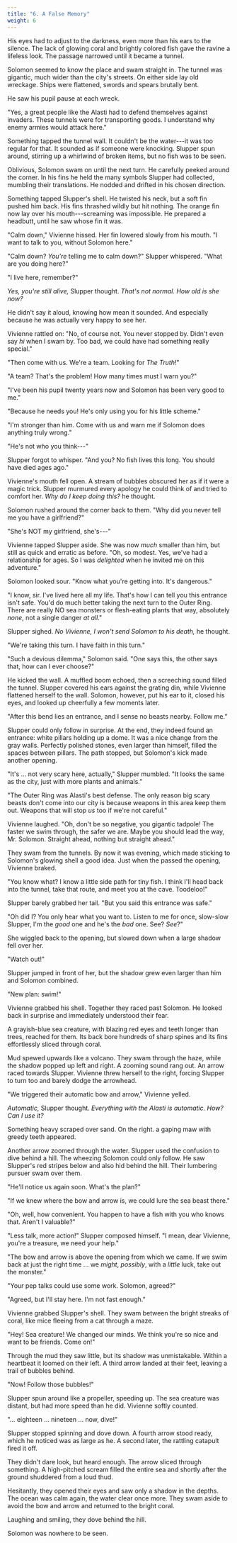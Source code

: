 ```yaml
---
title: "6. A False Memory"
weight: 6
---
```


His eyes had to adjust to the darkness, even more than his ears to the silence. The lack of glowing coral and brightly colored fish gave the ravine a lifeless look. The passage narrowed until it became a tunnel.

Solomon seemed to know the place and swam straight in. The tunnel was gigantic, much wider than the city's streets. On either side lay old wreckage. Ships were flattened, swords and spears brutally bent.

He saw his pupil pause at each wreck. 

"Yes, a great people like the Alasti had to defend themselves against invaders. These tunnels were for transporting goods. I understand why enemy armies would attack here."

Something tapped the tunnel wall. It couldn't be the water---it was too regular for that. It sounded as if someone were knocking. Slupper spun around, stirring up a whirlwind of broken items, but no fish was to be seen.

Oblivious, Solomon swam on until the next turn. He carefully peeked around the corner. In his fins he held the many symbols Slupper had collected, mumbling their translations. He nodded and drifted in his chosen direction.

Something tapped Slupper's shell. He twisted his neck, but a soft fin pushed him back. His fins thrashed wildly but hit nothing. The orange fin now lay over his mouth---screaming was impossible. He prepared a headbutt, until he saw whose fin it was.

"Calm down," Vivienne hissed. Her fin lowered slowly from his mouth. "I want to talk to you, without Solomon here."

"Calm down? _You're_ telling me to calm down?" Slupper whispered. "What are you doing here?"

"I live here, remember?"

_Yes, you're still alive,_ Slupper thought. _That's not normal. How old is she now?_ 

He didn't say it aloud, knowing how mean it sounded. And especially because he was actually very happy to see her.

Vivienne rattled on: "No, of course not. You never stopped by. Didn't even say _hi_ when I swam by. Too bad, we could have had something really special."

"Then come with us. We're a team. Looking for _The Truth_!"

"A team? That's the problem! How many times must I warn you?"

"I've been his pupil twenty years now and Solomon has been very good to me."

"Because he needs you! He's only using you for his little scheme."

"I'm stronger than him. Come with us and warn me if Solomon does anything truly wrong."

"He's not who you think---"

Slupper forgot to whisper. "And you? No fish lives this long. You should have died ages ago."

Vivienne's mouth fell open. A stream of bubbles obscured her as if it were a magic trick. Slupper murmured every apology he could think of and tried to comfort her. _Why do I keep doing this?_ he thought.

Solomon rushed around the corner back to them. "Why did you never tell me you have a girlfriend?"

"She's NOT my girlfriend, she's---"

Vivienne tapped Slupper aside. She was now _much_ smaller than him, but still as quick and erratic as before. "Oh, so modest. Yes, we've had a relationship for ages. So I was _delighted_ when he invited me on this adventure."

Solomon looked sour. "Know what you're getting into. It's dangerous."

"I know, sir. I've lived here all my life. That's how I can tell you this entrance isn't safe. You'd do much better taking the next turn to the Outer Ring. There are really NO sea monsters or flesh-eating plants that way, absolutely _none_, not a single danger _at all_."

Slupper sighed. _No Vivienne, I won't send Solomon to his death,_ he thought. 

"We're taking this turn. I have faith in this turn."

"Such a devious dilemma," Solomon said. "One says this, the other says that, how can I ever choose?" 

He kicked the wall. A muffled boom echoed, then a screeching sound filled the tunnel. Slupper covered his ears against the grating din, while Vivienne flattened herself to the wall. Solomon, however, put his ear to it, closed his eyes, and looked up cheerfully a few moments later.

"After this bend lies an entrance, and I sense no beasts nearby. Follow me."

Slupper could only follow in surprise. At the end, they indeed found an entrance: white pillars holding up a dome. It was a nice change from the gray walls. Perfectly polished stones, even larger than himself, filled the spaces between pillars. The path stopped, but Solomon's kick made another opening.

"It's ... not very scary here, actually," Slupper mumbled. "It looks the same as the city, just with more plants and animals."

"The Outer Ring was Alasti's best defense. The only reason big scary beasts don't come into our city is because weapons in this area keep them out. Weapons that will stop _us_ too if we're not careful."

Vivienne laughed. "Oh, don't be so negative, you gigantic tadpole! The faster we swim through, the safer we are. Maybe you should lead the way, Mr. Solomon. Straight ahead, nothing but straight ahead."

They swam from the tunnels. By now it was evening, which made sticking to Solomon's glowing shell a good idea. Just when the passed the opening, Vivienne braked.

"You know what? I know a little side path for tiny fish. I think I'll head back into the tunnel, take that route, and meet you at the cave. Toodeloo!"

Slupper barely grabbed her tail. "But you said this entrance was safe."

"Oh did I? You only hear what you want to. Listen to me for once, slow-slow Slupper, I'm the _good_ one and he's the _bad_ one. See? _See_?"

She wiggled back to the opening, but slowed down when a large shadow fell over her.

"Watch out!" 

Slupper jumped in front of her, but the shadow grew even larger than him and Solomon combined. 

"New plan: swim!"

Vivienne grabbed his shell. Together they raced past Solomon. He looked back in surprise and immediately understood their fear.

A grayish-blue sea creature, with blazing red eyes and teeth longer than trees, reached for them. Its back bore hundreds of sharp spines and its fins effortlessly sliced through coral. 

Mud spewed upwards like a volcano. They swam through the haze, while the shadow popped up left and right. A zooming sound rang out. An arrow raced towards Slupper. Vivienne threw herself to the right, forcing Slupper to turn too and barely dodge the arrowhead.

"We triggered their automatic bow and arrow," Vivienne yelled. 

_Automatic,_ Slupper thought. _Everything with the Alasti is automatic. How? Can I use it?_

Something heavy scraped over sand. On the right. a gaping maw with greedy teeth appeared.

Another arrow zoomed through the water. Slupper used the confusion to dive behind a hill. The wheezing Solomon could only follow. He saw Slupper's red stripes below and also hid behind the hill. Their lumbering pursuer swam over them.

"He'll notice us again soon. What's the plan?"

"If we knew where the bow and arrow is, we could lure the sea beast there."

"Oh, well, how convenient. You happen to have a fish with you who knows that. Aren't I valuable?"

"Less talk, more action!" Slupper composed himself. "I mean, dear Vivienne, you're a treasure, we need your help."

"The bow and arrow is above the opening from which we came. If we swim back at just the right time ... we _might_, _possibly_, with a _little_ luck, take out the monster."

"Your pep talks could use some work. Solomon, agreed?"

"Agreed, but I'll stay here. I'm not fast enough."

Vivienne grabbed Slupper's shell. They swam between the bright streaks of coral, like mice fleeing from a cat through a maze. 

"Hey! Sea creature! We changed our minds. We think you're so nice and want to be friends. Come on!"

Through the mud they saw little, but its shadow was unmistakable. Within a heartbeat it loomed on their left. A third arrow landed at their feet, leaving a trail of bubbles behind.

"Now! Follow those bubbles!"

Slupper spun around like a propeller, speeding up. The sea creature was distant, but had more speed than he did. Vivienne softly counted.

"... eighteen ... nineteen ... now, dive!"

Slupper stopped spinning and dove down. A fourth arrow stood ready, which he noticed was as large as he. A second later, the rattling catapult fired it off.

They didn't dare look, but heard enough. The arrow sliced through something. A high-pitched scream filled the entire sea and shortly after the ground shuddered from a loud thud.

Hesitantly, they opened their eyes and saw only a shadow in the depths. The ocean was calm again, the water clear once more. They swam aside to avoid the bow and arrow and returned to the bright coral.

Laughing and smiling, they dove behind the hill.

Solomon was nowhere to be seen.
